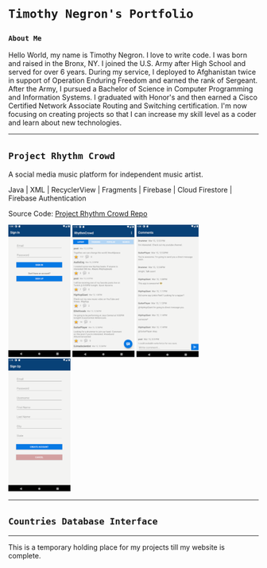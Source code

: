 # `Timothy Negron's Portfolio`

### `About Me`

Hello World, my name is Timothy Negron. I love to write code.
I was born and raised in the Bronx, NY. I joined the U.S. Army
after High School and served for over 6 years. During my service,
I deployed to Afghanistan twice in support of Operation Enduring Freedom
and earned the rank of Sergeant. After the Army, I pursued a 
Bachelor of Science in Computer Programming and Information Systems. I graduated with Honor's and then earned a Cisco Certified Network Associate Routing and Switching certification.
I'm now focusing on creating projects so that I can increase my
skill level as a coder and learn about new technologies.

---

## `Project Rhythm Crowd`

A social media music platform for independent music artist.

Java | XML | RecyclerView | Fragments | Firebase | Cloud Firestore | Firebase Authentication

Source Code: [Project Rhythm Crowd Repo](https://github.com/timothynegron/project-rhythm-crowd)

<img src="assets/sign-in.png" width=125/>
<img src="assets/global-feed.png" width=125/>
<img src="assets/comments.png" width=125>
<img src="assets/sign-up.png" width=125/>

---


## `Countries Database Interface`

---

This is a temporary holding place for my projects till my website is complete.
